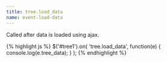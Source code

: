 ```yaml
---
title: tree.load_data
name: event-load-data
---
```


Called after data is loaded using ajax.

{% highlight js %}
$('#tree1').on(
    'tree.load_data',
    function(e) {
        console.log(e.tree_data);
    }
);
{% endhighlight %}
